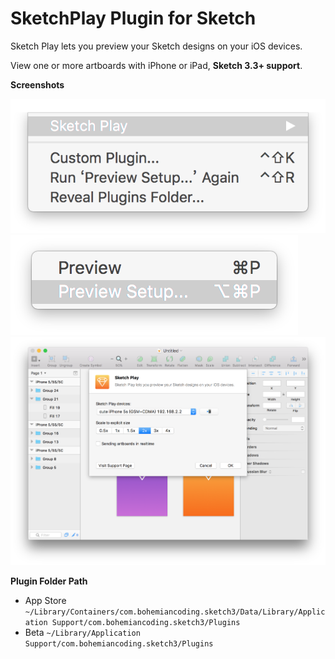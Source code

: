 # SketchPlay Plugin for Sketch
Sketch Play lets you preview your Sketch designs on your iOS devices.

View one or more artboards with iPhone or iPad, **Sketch 3.3+ support**.


**Screenshots**

![screenshot-1.png](https://raw.githubusercontent.com/cute/SketchPlay/master/screenshot-1.png)
![screenshot-2.png](https://raw.githubusercontent.com/cute/SketchPlay/master/screenshot-2.png)
![screenshot-3.png](https://raw.githubusercontent.com/cute/SketchPlay/master/screenshot-3.png)

**Plugin Folder Path**

* App Store `~/Library/Containers/com.bohemiancoding.sketch3/Data/Library/Application Support/com.bohemiancoding.sketch3/Plugins`
* Beta `~/Library/Application Support/com.bohemiancoding.sketch3/Plugins`
